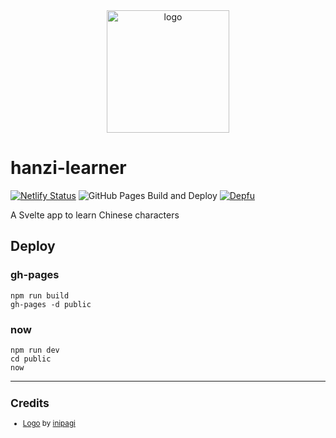 <div align="center">
    <img src="https://cdn0.iconfinder.com/data/icons/education-flat-7/128/03_Brush-512.png" alt="logo" height="196">
</div>

# hanzi-learner

[![Netlify Status](https://api.netlify.com/api/v1/badges/00479b1b-7892-4250-9b23-91df71d8c763/deploy-status)](https://app.netlify.com/sites/hanzi-learner/deploys)
![GitHub Pages Build and Deploy](https://github.com/zehengl/hanzi-learner/workflows/GitHub%20Pages%20Build%20and%20Deploy/badge.svg?branch=master)
[![Depfu](https://badges.depfu.com/badges/ff841f27978cf5e289f0e238b91ad847/count.svg)](https://depfu.com/github/zehengl/hanzi-learner?project_id=23910)

A Svelte app to learn Chinese characters

## Deploy

### gh-pages

    npm run build
    gh-pages -d public

### now

    npm run dev
    cd public
    now

<hr>

<sup>

## Credits

- [Logo][1] by [inipagi][2]

</sup>

[1]: https://www.iconfinder.com/icons/2064478/brush_education_learn_student_study_icon
[2]: https://www.iconfinder.com/inipagi
